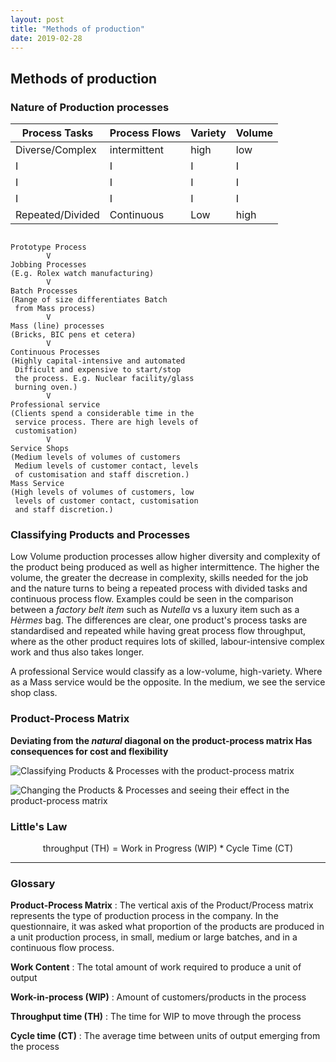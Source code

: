 ```yaml
---
layout: post
title: "Methods of production"
date: 2019-02-28
---
```


## Methods of production

### Nature of Production processes

Process Tasks    | Process Flows | Variety | Volume
--------------   | ------------- | -----   | -------
Diverse/Complex  | intermittent  | high    | low
I                | I             | I       | I
I                | I             | I       | I
I                | I             | I       | I
Repeated/Divided | Continuous    | Low     | high

```

Prototype Process
        V
Jobbing Processes
(E.g. Rolex watch manufacturing)
        V
Batch Processes
(Range of size differentiates Batch
 from Mass process)
        V
Mass (line) processes
(Bricks, BIC pens et cetera)
        V
Continuous Processes
(Highly capital-intensive and automated
 Difficult and expensive to start/stop 
 the process. E.g. Nuclear facility/glass
 burning oven.)
        V
Professional service
(Clients spend a considerable time in the
 service process. There are high levels of 
 customisation)
        V
Service Shops
(Medium levels of volumes of customers
 Medium levels of customer contact, levels 
 of customisation and staff discretion.)
Mass Service
(High levels of volumes of customers, low
 levels of customer contact, customisation
 and staff discretion.)

```

### Classifying Products and Processes

Low Volume production processes allow higher diversity and complexity of the
product being produced as well as higher intermittence. The higher the volume,
the greater the decrease in complexity, skills needed for the job and the nature
turns to being a repeated process with divided tasks and continuous process
flow. Examples could be seen in the comparison between a *factory belt item*
such as *Nutella* vs a luxury item such as a *Hèrmes* bag. The differences are
clear, one product's process tasks are standardised and repeated while having
great process flow throughput, where as the other product requires lots of
skilled, labour-intensive complex work and thus also takes longer.

A professional Service would classify as a low-volume, high-variety. Where as a
Mass service would be the opposite. In the medium, we see the service shop
class.

### Product-Process Matrix

**Deviating from the *natural* diagonal on the product-process matrix Has
consequences for cost and flexibility**

![Classifying Products & Processes with the product-process matrix](https://image.slidesharecdn.com/pgbm03session04processdesign-160116004114/95/pgbm03-mba-operation-management-session-04-process-design-21-638.jpg?cb=1452905031)

![Changing the Products & Processes and seeing their effect in the product-process matrix](https://image.slidesharecdn.com/pgbm03session04processdesign-160116004114/95/pgbm03-mba-operation-management-session-04-process-design-22-638.jpg)

### Little's Law

$$
\text{throughput (TH)} = \text{Work in Progress (WIP)} * \text{Cycle Time (CT)}
$$

--------------------------------------------------

### Glossary

**Product-Process Matrix**
: The vertical axis of the Product/Process matrix represents the type of
 production process in the company. In the questionnaire, it was asked what
 proportion of the products are produced in a unit production process, in small,
 medium or large batches, and in a continuous flow process.

**Work Content**
: The total amount of work required to produce a unit of output

**Work-in-process (WIP)**
: Amount of customers/products in the process

**Throughput time (TH)**
: The time for WIP to move through the process

**Cycle time (CT)**
: The average time between units of output emerging from the process
